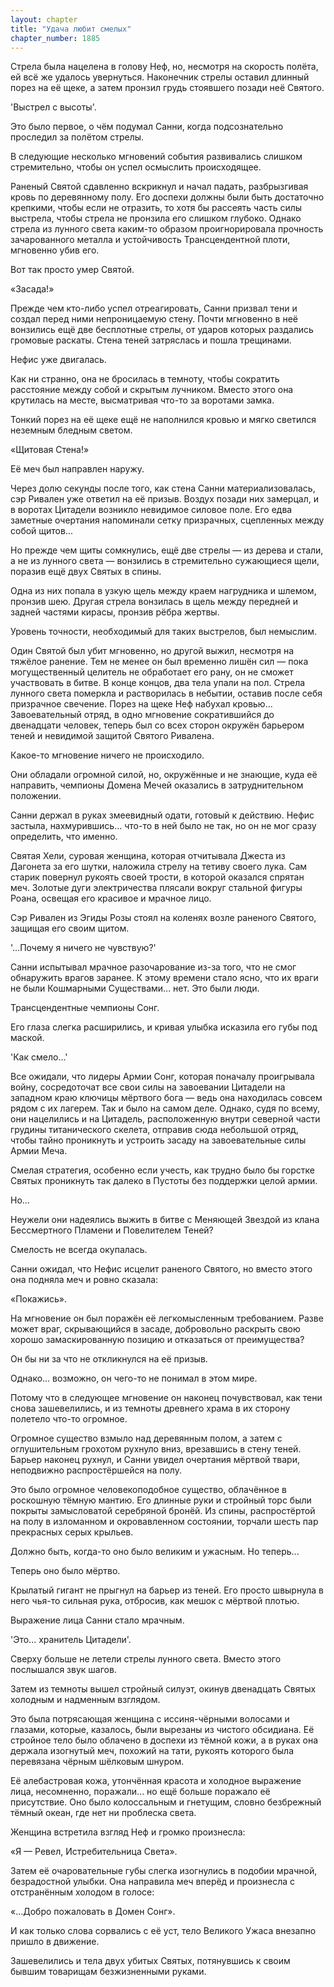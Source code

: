 ```yaml
---
layout: chapter
title: "Удача любит смелых"
chapter_number: 1885
---
```




Стрела была нацелена в голову Неф, но, несмотря на скорость полёта, ей всё же удалось увернуться. Наконечник стрелы оставил длинный порез на её щеке, а затем пронзил грудь стоявшего позади неё Святого.

'Выстрел с высоты'.

Это было первое, о чём подумал Санни, когда подсознательно проследил за полётом стрелы.

В следующие несколько мгновений события развивались слишком стремительно, чтобы он успел осмыслить происходящее.

Раненый Святой сдавленно вскрикнул и начал падать, разбрызгивая кровь по деревянному полу. Его доспехи должны были быть достаточно крепкими, чтобы если не отразить, то хотя бы рассеять часть силы выстрела, чтобы стрела не пронзила его слишком глубоко. Однако стрела из лунного света каким-то образом проигнорировала прочность зачарованного металла и устойчивость Трансцендентной плоти, мгновенно убив его.

Вот так просто умер Святой.

«Засада!»

Прежде чем кто-либо успел отреагировать, Санни призвал тени и создал перед ними непроницаемую стену. Почти мгновенно в неё вонзились ещё две бесплотные стрелы, от ударов которых раздались громовые раскаты. Стена теней затряслась и пошла трещинами.

Нефис уже двигалась.

Как ни странно, она не бросилась в темноту, чтобы сократить расстояние между собой и скрытым лучником. Вместо этого она крутилась на месте, высматривая что-то за воротами замка.

Тонкий порез на её щеке ещё не наполнился кровью и мягко светился неземным бледным светом.

«Щитовая Стена!»

Её меч был направлен наружу.

Через долю секунды после того, как стена Санни материализовалась, сэр Ривален уже ответил на её призыв. Воздух позади них замерцал, и в воротах Цитадели возникло невидимое силовое поле. Его едва заметные очертания напоминали сетку призрачных, сцепленных между собой щитов...

Но прежде чем щиты сомкнулись, ещё две стрелы — из дерева и стали, а не из лунного света — вонзились в стремительно сужающиеся щели, поразив ещё двух Святых в спины.

Одна из них попала в узкую щель между краем нагрудника и шлемом, пронзив шею. Другая стрела вонзилась в щель между передней и задней частями кирасы, пронзив рёбра жертвы.

Уровень точности, необходимый для таких выстрелов, был немыслим.

Один Святой был убит мгновенно, но другой выжил, несмотря на тяжёлое ранение. Тем не менее он был временно лишён сил — пока могущественный целитель не обработает его рану, он не сможет участвовать в битве. В конце концов, два тела упали на пол. Стрела лунного света померкла и растворилась в небытии, оставив после себя призрачное свечение. Порез на щеке Неф набухал кровью... Завоевательный отряд, в одно мгновение сократившийся до двенадцати человек, теперь был со всех сторон окружён барьером теней и невидимой защитой Святого Ривалена.

Какое-то мгновение ничего не происходило.

Они обладали огромной силой, но, окружённые и не знающие, куда её направить, чемпионы Домена Мечей оказались в затруднительном положении.

Санни держал в руках змеевидный одати, готовый к действию. Нефис застыла, нахмурившись... что-то в ней было не так, но он не мог сразу определить, что именно.

Святая Хели, суровая женщина, которая отчитывала Джеста из Дагонета за его шутки, наложила стрелу на тетиву своего лука. Сам старик повернул рукоять своей трости, в которой оказался спрятан меч. Золотые дуги электричества плясали вокруг стальной фигуры Роана, освещая его красивое и мрачное лицо.

Сэр Ривален из Эгиды Розы стоял на коленях возле раненого Святого, защищая его своим щитом.

'...Почему я ничего не чувствую?'

Санни испытывал мрачное разочарование из-за того, что не смог обнаружить врагов заранее. К этому времени стало ясно, что их враги не были Кошмарными Существами... нет. Это были люди.

Трансцендентные чемпионы Сонг.

Его глаза слегка расширились, и кривая улыбка исказила его губы под маской.

'Как смело...'

Все ожидали, что лидеры Армии Сонг, которая поначалу проигрывала войну, сосредоточат все свои силы на завоевании Цитадели на западном краю ключицы мёртвого бога — ведь она находилась совсем рядом с их лагерем. Так и было на самом деле. Однако, судя по всему, они нацелились и на Цитадель, расположенную внутри северной части грудины титанического скелета, отправив сюда небольшой отряд, чтобы тайно проникнуть и устроить засаду на завоевательные силы Армии Меча.

Смелая стратегия, особенно если учесть, как трудно было бы горстке Святых проникнуть так далеко в Пустоты без поддержки целой армии.

Но...

Неужели они надеялись выжить в битве с Меняющей Звездой из клана Бессмертного Пламени и Повелителем Теней?

Смелость не всегда окупалась.

Санни ожидал, что Нефис исцелит раненого Святого, но вместо этого она подняла меч и ровно сказала:

«Покажись».

На мгновение он был поражён её легкомысленным требованием. Разве может враг, скрывающийся в засаде, добровольно раскрыть свою хорошо замаскированную позицию и отказаться от преимущества?

Он бы ни за что не откликнулся на её призыв.

Однако... возможно, он чего-то не понимал в этом мире.

Потому что в следующее мгновение он наконец почувствовал, как тени снова зашевелились, и из темноты древнего храма в их сторону полетело что-то огромное.

Огромное существо взмыло над деревянным полом, а затем с оглушительным грохотом рухнуло вниз, врезавшись в стену теней. Барьер наконец рухнул, и Санни увидел очертания мёртвой твари, неподвижно распростёршейся на полу.

Это было огромное человекоподобное существо, облачённое в роскошную тёмную мантию. Его длинные руки и стройный торс были покрыты замысловатой серебряной бронёй. Из спины, распростёртой на полу в изломанном и окровавленном состоянии, торчали шесть пар прекрасных серых крыльев.

Должно быть, когда-то оно было великим и ужасным. Но теперь...

Теперь оно было мёртво.

Крылатый гигант не прыгнул на барьер из теней. Его просто швырнула в него чья-то сильная рука, отбросив, как мешок с мёртвой плотью.

Выражение лица Санни стало мрачным.

'Это... хранитель Цитадели'.

Сверху больше не летели стрелы лунного света. Вместо этого послышался звук шагов.

Затем из темноты вышел стройный силуэт, окинув двенадцать Святых холодным и надменным взглядом.

Это была потрясающая женщина с иссиня-чёрными волосами и глазами, которые, казалось, были вырезаны из чистого обсидиана. Её стройное тело было облачено в доспехи из тёмной кожи, а в руках она держала изогнутый меч, похожий на тати, рукоять которого была перевязана чёрным шёлковым шнуром.

Её алебастровая кожа, утончённая красота и холодное выражение лица, несомненно, поражали... но ещё больше поражало её присутствие. Оно было колоссальным и гнетущим, словно безбрежный тёмный океан, где нет ни проблеска света.

Женщина встретила взгляд Неф и громко произнесла:

«Я — Ревел, Истребительница Света».

Затем её очаровательные губы слегка изогнулись в подобии мрачной, безрадостной улыбки. Она направила меч вперёд и произнесла с отстранённым холодом в голосе:

«...Добро пожаловать в Домен Сонг».

И как только слова сорвались с её уст, тело Великого Ужаса внезапно пришло в движение.

Зашевелились и тела двух убитых Святых, потянувшись к своим бывшим товарищам безжизненными руками.

